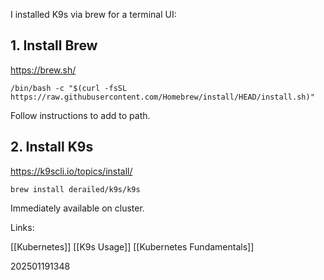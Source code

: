 I installed K9s via brew for a terminal UI:

## 1. Install Brew

https://brew.sh/
~~~
/bin/bash -c "$(curl -fsSL https://raw.githubusercontent.com/Homebrew/install/HEAD/install.sh)"
~~~

Follow instructions to add to path.
## 2. Install K9s

https://k9scli.io/topics/install/
~~~
brew install derailed/k9s/k9s
~~~

Immediately available on cluster.

Links:

[[Kubernetes]]
[[K9s Usage]]
[[Kubernetes Fundamentals]]

202501191348